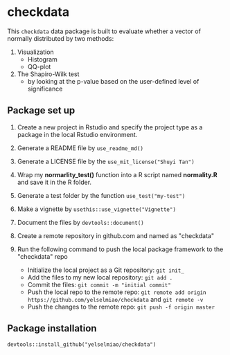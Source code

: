 
# checkdata

<!-- badges: start -->
<!-- badges: end -->

This `checkdata` data package is built to evaluate whether a vector of normally distributed by two methods:
1. Visualization 
    - Histogram
    - QQ-plot 
2. The Shapiro-Wilk test
    - by looking at the p-value based on the user-defined level of significance

## Package set up 
1. Create a new project in Rstudio and specify the project type as a package in the local Rstudio environment.  

2. Generate a README file by `use_readme_md()` 

3. Generate a LICENSE file by the `use_mit_license("Shuyi Tan")` 

4. Wrap my **normarlity_test()** function into a R script named **normality.R** and save it in the R folder.  

5. Generate a test folder by the function `use_test("my-test")` 

6. Make a vignette by `usethis::use_vignette("Vignette")`

7. Document the files by `devtools::document()`

6. Create a remote repository in github.com and named as "checkdata"  

7. Run the following command to push the local package framework to the "checkdata" repo  
    - Initialize the local project as a Git repository: `git init_`  
    - Add the files to my new local repository: `git add .`
    - Commit the files: `git commit -m "initial commit"`
    - Push the local repo to the remote repo: `git remote add origin https://github.com/yelselmiao/checkdata` and `git remote -v` 
    - Push the changes to the remote repo: `git push -f origin master`
  
## Package installation
`devtools::install_github("yelselmiao/checkdata")`
